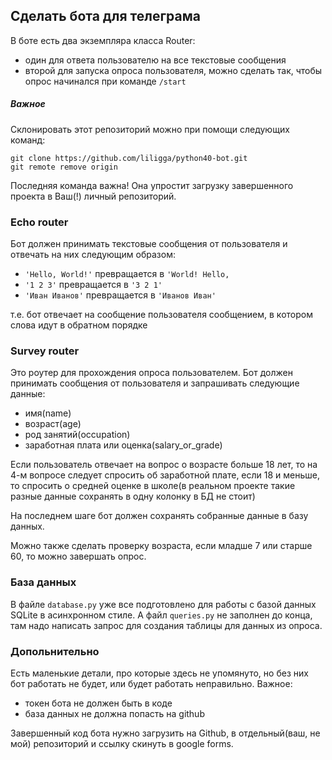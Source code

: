 ## Сделать бота для телеграма

В боте есть два экземпляра класса Router:
- один для ответа пользователю на все текстовые сообщения
- второй для запуска опроса пользователя, можно сделать так, чтобы опрос начинался при команде `/start`

##### Важное

Склонировать этот репозиторий можно при помощи следующих команд:

```shell
git clone https://github.com/liligga/python40-bot.git
git remote remove origin
```
Последняя команда важна! Она упростит загрузку завершенного проекта в Ваш(!) личный репозиторий.

### Echo router

Бот должен принимать текстовые сообщения от пользователя и отвечать на них следующим образом:

- `'Hello, World!'` превращается в `'World! Hello,`
- `'1 2 3'` превращается в `'3 2 1'`
- `'Иван Иванов'` превращается в `'Иванов Иван'`

т.е. бот отвечает на сообщение пользователя сообщением, в котором слова идут в обратном порядке

### Survey router

Это роутер для прохождения опроса пользователем. Бот должен принимать сообщения от пользователя и запрашивать следующие данные:
- имя(name)
- возраст(age)
- род занятий(occupation)
- заработная плата или оценка(salary_or_grade)

Если пользователь отвечает на вопрос о возрасте больше 18 лет, то на 4-м вопросе следует спросить об заработной плате,
если 18 и меньше, то спросить о средней оценке в школе(в реальном проекте такие разные данные сохранять в одну колонку в БД не стоит)

На последнем шаге бот должен сохранять собранные данные в базу данных.

Можно также сделать проверку возраста, если младше 7 или старше 60, то можно завершать опрос.

### База данных

В файле `database.py` уже все подготовлено для работы с базой данных SQLite в асинхронном стиле.
А файл `queries.py` не заполнен до конца, там надо написать запрос для создания таблицы для данных из опроса.

### Допольнительно

Есть маленькие детали, про которые здесь не упомянуто, но без них бот работать не будет, или будет работать неправильно.
Важное:
- токен бота не должен быть в коде
- база данных не должна попасть на github

Завершенный код бота нужно загрузить на Github, в отдельный(ваш, не мой) репозиторий и ссылку скинуть в google forms.
